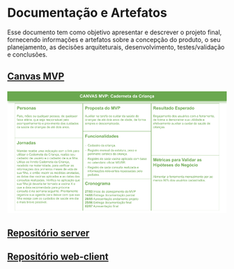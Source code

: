 # Documentação e Artefatos

Esse documento tem como objetivo apresentar e descrever o projeto final, fornecendo informações e artefatos sobre a concepção do produto, o seu planejamento, as decisões arquiteturais, desenvolvimento, testes/validação e conclusões.

## [Canvas MVP](artifacts/Canvas_MVP.png)
![Canvas MVP](artifacts/Canvas_MVP.png)

## [Repositório server](https://github.com/grosaict/CDC-server)

## [Repositório web-client](https://github.com/grosaict/CDC-web-client)